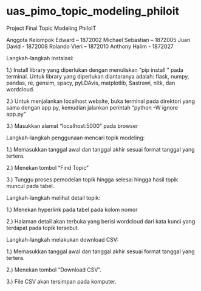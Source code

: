 # uas_pimo_topic_modeling_philoit
Project Final Topic Modeling PhiloIT

Anggota Kelompok
Edward – 1872002
Michael Sebastian – 1872005
Juan David - 1872008
Rolando Vieri – 1872010
Anthony Halim - 1872027

Langkah-langkah instalasi:

1.) Install library yang diperlukan dengan menuliskan “pip install <namalibrary>” pada terminal. Untuk library yang diperlukan diantaranya adalah:
flask, numpy, pandas, re, gensim, spacy, pyLDAvis, matplotlib, Sastrawi, nltk, dan wordcloud.
  
2.) Untuk menjalankan localhost website, buka terminal pada direktori yang sama dengan app.py, kemudian jalankan perintah “python -W ignore app.py”
  
3.) Masukkan alamat “localhost:5000” pada browser

Langkah-langkah penggunaan mencari topik modeling:
  
1.) Memasukkan tanggal awal dan tanggal akhir sesuai format tanggal yang tertera.
  
2.) Menekan tombol “Find Topic”
  
3.) Tunggu proses pemodelan topik hingga selesai hingga hasil topik muncul pada tabel.
  

Langkah-langkah melihat detail topik:
  
1.) Menekan hyperlink pada tabel pada kolom nomor
  
2.) Halaman detail akan terbuka yang berisi wordcloud dari kata kunci yang terdapat pada topik tersebut.
  

Langkah-langkah melakukan download CSV:
  
1.) Memasukkan tanggal awal dan tanggal akhir sesuai format tanggal yang tertera.
  
2.) Menekan tombol “Download CSV”.
  
3.) File CSV akan tersimpan pada komputer.
